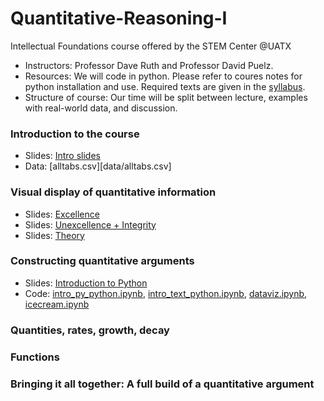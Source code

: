 # Quantitative-Reasoning-I
Intellectual Foundations course offered by the STEM Center @UATX

- Instructors: Professor Dave Ruth and Professor David Puelz.
- Resources: We will code in python.  Please refer to coures notes for python installation and use.  Required texts are given in the [syllabus](syllabus.pdf).
- Structure of course: Our time will be split between lecture, examples with real-world data, and discussion.

### Introduction to the course

- Slides: [Intro slides](topics/Introduction/intro.pdf)
- Data: [alltabs.csv][data/alltabs.csv]

### Visual display of quantitative information

- Slides: [Excellence](topics/DataViz/excellence.pdf)
- Slides: [Unexcellence + Integrity](topics/DataViz/hallofshame.pdf)
- Slides: [Theory](topics/DataViz/theory.pdf)

### Constructing quantitative arguments

- Slides: [Introduction to Python](topics/QuantArguments/python.pdf)
- Code: [intro_py_python.ipynb](notebooks/intro-py.ipynb), [intro_text_python.ipynb](notebooks/intro_text_python.ipynb), [dataviz.ipynb](notebooks/dataviz.ipynb), [icecream.ipynb](notebooks/icecream.ipynb)


### Quantities, rates, growth, decay

### Functions

### Bringing it all together: A full build of a quantitative argument

